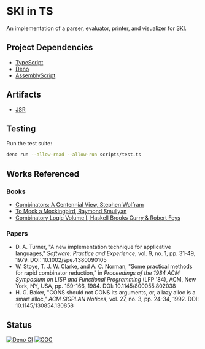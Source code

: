 # SKI in TS

An implementation of a parser, evaluator, printer, and visualizer for
[SKI](https://en.wikipedia.org/wiki/SKI_combinator_calculus).

## Project Dependencies

- [TypeScript](https://www.typescriptlang.org/)
- [Deno](https://deno.com/)
- [AssemblyScript](https://www.assemblyscript.org/)

## Artifacts

- [JSR](https://jsr.io/@maxdeliso/typed-ski)

## Testing

Run the test suite:

```bash
deno run --allow-read --allow-run scripts/test.ts
```

## Works Referenced

### Books

- [Combinators: A Centennial View, Stephen Wolfram](https://www.amazon.com/dp/1579550436)
- [To Mock a Mockingbird, Raymond Smullyan](https://www.amazon.com/dp/0192801422)
- [Combinatory Logic Volume I, Haskell Brooks Curry & Robert Feys](https://www.amazon.com/dp/B0041N5RDC)

### Papers

- D. A. Turner, "A new implementation technique for applicative languages,"
  _Software: Practice and Experience_, vol. 9, no. 1, pp. 31-49, 1979. DOI:
  10.1002/spe.4380090105
- W. Stoye, T. J. W. Clarke, and A. C. Norman, "Some practical methods for rapid
  combinator reduction," in _Proceedings of the 1984 ACM Symposium on LISP and
  Functional Programming_ (LFP '84), ACM, New York, NY, USA, pp. 159-166, 1984.
  DOI: 10.1145/800055.802038
- H. G. Baker, "CONS should not CONS its arguments, or, a lazy alloc is a smart
  alloc," _ACM SIGPLAN Notices_, vol. 27, no. 3, pp. 24-34, 1992. DOI:
  10.1145/130854.130858

## Status

[![Deno CI](https://github.com/maxdeliso/typed-ski/actions/workflows/deno.yml/badge.svg?branch=main)](https://github.com/maxdeliso/typed-ski/actions/workflows/deno.yml)
[![COC](https://img.shields.io/badge/Contributor%20Covenant-2.1-4baaaa.svg)](CODE_OF_CONDUCT.md)
